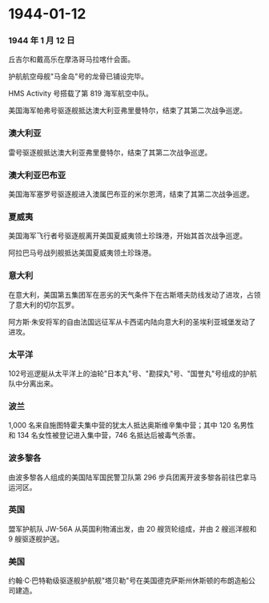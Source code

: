 # 1944-01-12

### 1944 年 1 月 12 日

丘吉尔和戴高乐在摩洛哥马拉喀什会面。

护航航空母舰"马金岛"号的龙骨已铺设完毕。

HMS Activity 号搭载了第 819 海军航空中队。

美国海军帕弗号驱逐舰抵达澳大利亚弗里曼特尔，结束了其第二次战争巡逻。

### 澳大利亚

雷号驱逐舰抵达澳大利亚弗里曼特尔，结束了其第二次战争巡逻。

### 澳大利亚巴布亚

美国海军塞罗号驱逐舰进入澳属巴布亚的米尔恩湾，结束了其第二次战争巡逻。

### 夏威夷

美国海军飞行者号驱逐舰离开美国夏威夷领土珍珠港，开始其首次战争巡逻。

阿拉巴马号战列舰抵达美国夏威夷领土珍珠港。

### 意大利

在意大利，美国第五集团军在恶劣的天气条件下在古斯塔夫防线发动了进攻，占领了意大利的切尔瓦罗。

阿方斯·朱安将军的自由法国远征军从卡西诺内陆向意大利的圣埃利亚城堡发动了进攻。

### 太平洋

102号巡逻艇从太平洋上的油轮"日本丸"号、"勘探丸"号、"国誉丸"号组成的护航队中分离出来。

### 波兰

1,000 名来自施图特霍夫集中营的犹太人抵达奥斯维辛集中营；其中 120
名男性和 134 名女性被登记进入集中营，746 名抵达后被毒气杀害。

### 波多黎各

由波多黎各人组成的美国陆军国民警卫队第 296
步兵团离开波多黎各前往巴拿马运河区。

### 英国

盟军护航队 JW-56A 从英国利物浦出发，由 20 艘货轮组成，并由 2 艘巡洋舰和
9 艘驱逐舰护送。

### 美国

约翰·C·巴特勒级驱逐舰护航舰"塔贝勒"号在美国德克萨斯州休斯顿的布朗造船公司建造。